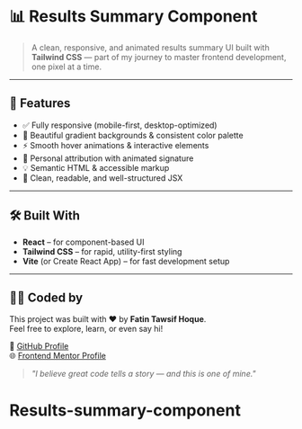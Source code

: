 # 📊 Results Summary Component

> A clean, responsive, and animated results summary UI built with **Tailwind CSS** — part of my journey to master frontend development, one pixel at a time.

---

## 🌟 Features

- ✅ Fully responsive (mobile-first, desktop-optimized)
- 🎨 Beautiful gradient backgrounds & consistent color palette
- ⚡ Smooth hover animations & interactive elements
- 🔗 Personal attribution with animated signature
- 💡 Semantic HTML & accessible markup
- 🧼 Clean, readable, and well-structured JSX

---

## 🛠️ Built With

- **React** – for component-based UI
- **Tailwind CSS** – for rapid, utility-first styling
- **Vite** (or Create React App) – for fast development setup

---

## 🧑‍💻 Coded by

This project was built with ❤️ by **Fatin Tawsif Hoque**.  
Feel free to explore, learn, or even say hi!

🔗 [GitHub Profile](https://github.com/fatintawsifhoque)  
🌐 [Frontend Mentor Profile](https://www.frontendmentor.io/profile/fatintawsifhoque)

> *"I believe great code tells a story — and this is one of mine."*

# Results-summary-component
